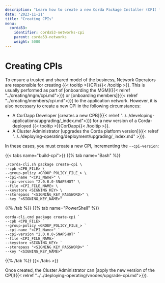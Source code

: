 ```yaml
---
description: "Learn how to create a new Corda Package Installer (CPI) for a new version of a Corda-deployed CorDapp or an upgraded Corda cluster."
date: '2023-11-21'
title: "Creating CPIs"
menu:
  corda53:
    identifier: corda53-networks-cpi
    parent: corda53-networks
    weight: 5000
---
```

# Creating CPIs

To ensure a trusted and shared model of the business, Network Operators are responsible for creating {{< tooltip >}}CPIs{{< /tooltip >}}. This is usually performed as part of [onboarding the MGM]({{< relref "../creating/mgm/cpi.md">}}) or [onboarding members]({{< relref "../creating/members/cpi.md">}}) to the application network. However, it is also necessary to create a new CPI in the following circumstances:

* A CorDapp Developer [creates a new CPB]({{< relref "../../developing-applications/upgrading/_index.md">}}) for a new version of a Corda-deployed {{< tooltip >}}CorDapp{{< /tooltip >}}.
* A Cluster Administrator [upgrades the Corda platform version]({{< relref "../../deploying-operating/deployment/upgrading/_index.md" >}}).

In these cases, you must create a new CPI, incrementing the `--cpi-version`:

{{< tabs name="build-cpi">}}
{{% tab name="Bash" %}}
```shell
./corda-cli.sh package create-cpi \
--cpb <CPB_FILE> \
--group-policy <GROUP_POLICY_FILE_> \
--cpi-name "<CPI_Name>" \
--cpi-version "2.0.0.0-SNAPSHOT" \
--file <CPI_FILE_NAME> \
--keystore <SIGNING_KEY> \
--storepass "<SIGNING_KEY_PASSWORD>" \
--key "<SIGNING_KEY_NAME>"
```
{{% /tab %}}
{{% tab name="PowerShell" %}}
```shell
corda-cli.cmd package create-cpi `
--cpb <CPB_FILE> `
--group-policy <GROUP_POLICY_FILE_> `
--cpi-name "<CPI_Name>" `
--cpi-version "2.0.0.0-SNAPSHOT" `
--file <CPI_FILE_NAME>`
--keystore <SIGNING_KEY> `
--storepass "<SIGNING_KEY_PASSWORD>" `
--key "<SIGNING_KEY_NAME>"
```
{{% /tab %}}
{{< /tabs >}}

Once created, the Cluster Administrator can [apply the new version of the CPI]({{< relref "../../deploying-operating/vnodes/upgrade-cpi.md">}}).
